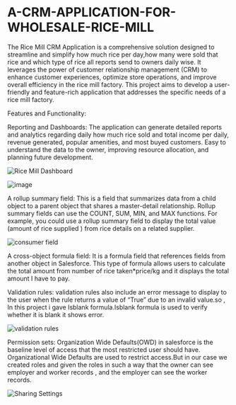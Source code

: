 # A-CRM-APPLICATION-FOR-WHOLESALE-RICE-MILL

The Rice Mill CRM Application is a comprehensive solution designed to streamline and simplify how much rice per day,how many were sold that rice and which type of rice all reports send to owners daily wise. It leverages the power of customer relationship management (CRM) to enhance customer experiences, optimize store operations, and improve overall efficiency in the rice mill factory. This project aims to develop a user-friendly and feature-rich application that addresses the specific needs of a rice mill factory.

Features and Functionality:

Reporting and Dashboards: The application can generate detailed reports and analytics regarding daily how much rice sold and total income per daily, revenue generated, popular amenities, and most buyed customers. Easy to understand the data to the owner, improving resource allocation, and planning future development.

![Rice Mill Dashboard](https://github.com/lasyapriya2/A-CRM-APPLICATION-FOR-WHOLESALE-RICE-MILL/assets/142497246/6cbcf5ee-58f1-4f63-9c5c-9669333024f9)

![image](https://github.com/lasyapriya2/A-CRM-APPLICATION-FOR-WHOLESALE-RICE-MILL/assets/142497246/b457cde5-87d5-438b-93a1-98624641f075)

A rollup summary field: This is a field that summarizes data from a child object to a parent object that shares a master-detail relationship. Rollup summary fields can use the COUNT, SUM, MIN, and MAX functions. For example, you could use a rollup summary field to display the total value (amount of rice supplied ) from rice details on a related supplier.

![consumer field](https://github.com/lasyapriya2/A-CRM-APPLICATION-FOR-WHOLESALE-RICE-MILL/assets/142497246/99cddc29-a439-4140-a62c-4663f0164890)

A cross-object formula field: It is a formula field that references fields from another object in Salesforce. This type of formula allows users to calculate the total amount from number of rice taken*price/kg and it displays the total amount I have to pay.

Validation rules: validation rules also include an error message to display to the user when the rule returns a value of “True” due to an invalid value.so , In this project i gave Isblank formula.Isblank formula is used to verify whether it is blank it shows error.

![validation rules](https://github.com/lasyapriya2/A-CRM-APPLICATION-FOR-WHOLESALE-RICE-MILL/assets/142497246/6d8df83b-d340-4fa2-9fe4-ed7de9631513)

Permission sets: Organization Wide Defaults(OWD) in salesforce is the baseline level of access that the most restricted user should have. Organizational Wide Defaults are used to restrict access.But in our case we created roles and given the roles in such a way that the owner can see employer and worker records , and the employer can see the worker records.

![Sharing Settings](https://github.com/lasyapriya2/A-CRM-APPLICATION-FOR-WHOLESALE-RICE-MILL/assets/142497246/1bd994d3-cbc1-4439-9604-a613e873e0f4)

